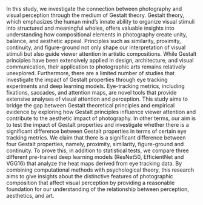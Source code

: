 In this study, we investigate the connection between photography and visual perception through the medium of Gestalt theory. Gestalt theory, which emphasizes the human mind’s innate ability to organize visual stimuli into structured and meaningful wholes, offers valuable insights into understanding how compositional elements in photography create unity, balance, and aesthetic appeal. Principles such as similarity, proximity, continuity, and figure-ground not only shape our interpretation of visual stimuli but also guide viewer attention in artistic compositions. While Gestalt principles have been extensively applied in design, architecture, and visual communication, their application to photographic arts remains relatively unexplored. Furthermore, there are a limited number of studies that investigate the impact of Gestalt properties through eye tracking experiments and deep learning models. Eye-tracking metrics, including fixations, saccades, and attention maps, are novel tools that provide extensive analyses of visual attention and perception. This study aims to bridge the gap between Gestalt theoretical principles and empirical evidence by exploring how Gestalt principles influence viewer attention and contribute to the aesthetic impact of photography. In other terms, our aim is to test the impact of Gestalt properties and investigate whether there is a significant difference between Gestalt properties in terms of certain eye tracking metrics. We claim that there is a significant difference between four Gestalt properties, namely, proximity, similarity, figure-ground and continuity. To prove this, in addition to statistical tests, we compare three different pre-trained deep learning models (ResNet50, EfficientNet and VGG16) that analyze the heat maps derived from eye tracking data. By combining computational methods with psychological theory, this research aims to give insights about the distinctive features of photographic composition that affect visual perception by providing a reasonable foundation for our understanding of the relationship between perception, aesthetics, and art. 
